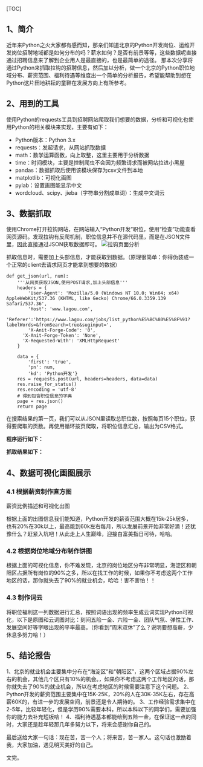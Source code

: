 [TOC]

## 1、简介
近年来Python之火大家都有感而知，那亲们知道北京的Python开发岗位、运维开发岗位招聘地域都是如何分布的吗？薪水如何？是否有前景等等，这些数据呢直接通过招聘信息来了解到企业用人是最直接的，也是最简单的途径。
那本次分享将通过Python来抓取拉钩的招聘信息，然后加以分析，做一个北京的Python职位地域分布、薪资范围、福利待遇等维度出一个简单的分析报告，希望能帮助到想在Python这片田地耕耘的童鞋在发展方向上有所参考。


## 2、用到的工具
使用Python的requests工具到招聘网站爬取我们想要的数据，分析和可视化也使用Python的相关模块来实现，主要有如下：
- Python版本：Python 3.x
- requests：发起请求，从网站抓取数据
- math：数学运算函数，向上取整，这里主要用于分析数据
- time：时间模块，主要是控制爬虫不会因为频繁请求而被网站拉进小黑屋
- pandas：数据抓取后使用该模块保存为csv文件到本地
- matplotlib：可视化画图
- pylab：设置画图能显示中文
- wordcloud、scipy、jieba（字符串分割成单词）：生成中文词云


## 3、数据抓取
使用Chrome打开拉钩网站，在网站输入“Python开发”职位，使用“检查”功能查看网页源码。发现拉钩有反爬机制，职位信息并不在源代码里，而是在JSON文件里，因此直接通过JSON获取数据即可。
![拉钩页面分析](https://github.com/nicksors/JobAnalysis/blob/master/images/lagou_page.png)



抓取信息时，需要加上头部信息，才能获取到数据。（原理很简单：你得伪装成一个正常的client去请求网页才能拿到想要的数据）
```
def get_json(url, num):
    '''从网页获取JSON,使用POST请求,加上头部信息'''
    headers = {
        'User-Agent': 'Mozilla/5.0 (Windows NT 10.0; Win64; x64) AppleWebKit/537.36 (KHTML, like Gecko) Chrome/66.0.3359.139 Safari/537.36',
        'Host': 'www.lagou.com',
      'Referer':'https://www.lagou.com/jobs/list_python%E5%BC%80%E5%8F%91?labelWords=&fromSearch=true&suginput=',
        'X-Anit-Forge-Code': '0',
      'X-Anit-Forge-Token': 'None',
      'X-Requested-With': 'XMLHttpRequest'
    }

    data = {
        'first': 'true',
        'pn': num,
        'kd': 'Python开发'}
    res = requests.post(url, headers=headers, data=data)
    res.raise_for_status()
    res.encoding = 'utf-8'
    # 得到包含职位信息的字典
    page = res.json()
    return page
```
在搜索结果的第一页，我们可以从JSON里读取总职位数，按照每页15个职位，获得要爬取的页数。再使用循环按页爬取，将职位信息汇总，输出为CSV格式。

**程序运行如下：**



**抓取结果如下：**


## 4、数据可视化画图展示

### 4.1 根据薪资制作直方图

薪资比例描述和可视化出图
    

根据上面的出图信息我们能知道，Python开发的薪资范围大概在15k-25k居多，也有20%在30k以上，最高能到60k左右每月，所以发展前景开始非常好滴！还犹豫什么？赶紧入坑吧！从此走上人生巅峰，迎接白富美指日可待，哈哈。

### 4.2 根据岗位地域分布制作饼图



根据上面的可视化信息，你不难发现，北京的岗位地区分布非常明显，海淀区和朝阳区占据所有岗位的90%之多，所以在找工作的时候，如果你不考虑这两个工作地区的话，那你就失去了90%的就业机会，哈哈！害不害怕！！

### 4.3 制作词云

将职位福利这一列数据进行汇总，按照词语出现的频率生成云词实现Python可视化，以下是原图和云词图对比：刻间五险一金、六险一金、团队气氛、弹性工作、发展空间好等字眼出现的平率最高。（你看到“周末双休”了么？说明要想高薪，少休息多努力哈！）



## 5、结论报告
1、北京的就业机会主要集中分布在“海淀区”和“朝阳区”，这两个区域占据90%左右的机会，其他几个区只有10%的机会。，如果你不考虑这两个工作地区的话，那你就失去了90%的就业机会，所以在考虑地区的时候需要注意下这个问题。
2、Python开发的薪资范围主要集中在15K-25K，20%的人在30K-35K左右，存在高薪60K的，有进一步的发展空间，前景还是令人期待的。
3、工作经验需求集中在2-5年，比较年轻化，但是学历90%需要本科，所以本科以下的同学们，需要加强你的能力去补充短板哈！
4、福利待遇基本都能给到五险一金，在保证这一点的同时，大家还是趁年轻那几年多努力以下，将来会感谢你自己的。

最后送给大家一句话：现在苦，苦一个人；将来苦，苦一家人。这句话也激励着我，大家加油，遇见明天美好的自己。

文完。

